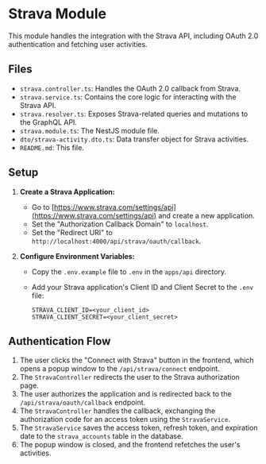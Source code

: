 # Strava Module

This module handles the integration with the Strava API, including OAuth 2.0 authentication and fetching user activities.

## Files

-   `strava.controller.ts`: Handles the OAuth 2.0 callback from Strava.
-   `strava.service.ts`: Contains the core logic for interacting with the Strava API.
-   `strava.resolver.ts`: Exposes Strava-related queries and mutations to the GraphQL API.
-   `strava.module.ts`: The NestJS module file.
-   `dto/strava-activity.dto.ts`: Data transfer object for Strava activities.
-   `README.md`: This file.

## Setup

1.  **Create a Strava Application:**
    -   Go to [https://www.strava.com/settings/api](https://www.strava.com/settings/api) and create a new application.
    -   Set the "Authorization Callback Domain" to `localhost`.
    -   Set the "Redirect URI" to `http://localhost:4000/api/strava/oauth/callback`.

2.  **Configure Environment Variables:**
    -   Copy the `.env.example` file to `.env` in the `apps/api` directory.
    -   Add your Strava application's Client ID and Client Secret to the `.env` file:

        ```
        STRAVA_CLIENT_ID=<your_client_id>
        STRAVA_CLIENT_SECRET=<your_client_secret>
        ```

## Authentication Flow

1.  The user clicks the "Connect with Strava" button in the frontend, which opens a popup window to the `/api/strava/connect` endpoint.
2.  The `StravaController` redirects the user to the Strava authorization page.
3.  The user authorizes the application and is redirected back to the `/api/strava/oauth/callback` endpoint.
4.  The `StravaController` handles the callback, exchanging the authorization code for an access token using the `StravaService`.
5.  The `StravaService` saves the access token, refresh token, and expiration date to the `strava_accounts` table in the database.
6.  The popup window is closed, and the frontend refetches the user's activities.
